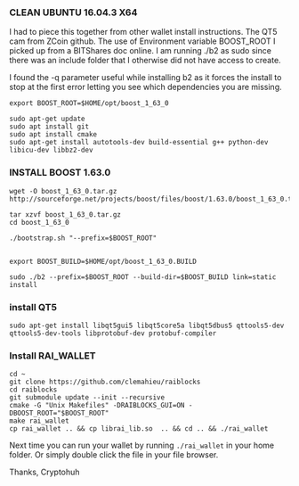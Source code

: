 ### CLEAN UBUNTU 16.04.3 X64

I had to piece this together from other wallet install instructions. The QT5 cam from ZCoin github. The use of Environment variable BOOST_ROOT I picked up from a BITShares doc online. I am running ./b2 as sudo since there was an include folder that I otherwise did not have access to create.

I found the -q parameter useful while installing b2 as it forces the install to stop at the first error letting you see which dependencies you are missing.

    export BOOST_ROOT=$HOME/opt/boost_1_63_0

    sudo apt-get update
    sudo apt install git
    sudo apt install cmake
    sudo apt-get install autotools-dev build-essential g++ python-dev libicu-dev libbz2-dev

### INSTALL BOOST 1.63.0

    wget -O boost_1_63_0.tar.gz http://sourceforge.net/projects/boost/files/boost/1.63.0/boost_1_63_0.tar.gz/download

    tar xzvf boost_1_63_0.tar.gz
    cd boost_1_63_0

    ./bootstrap.sh "--prefix=$BOOST_ROOT"


    export BOOST_BUILD=$HOME/opt/boost_1_63_0.BUILD

    sudo ./b2 --prefix=$BOOST_ROOT --build-dir=$BOOST_BUILD link=static install

### install QT5

    sudo apt-get install libqt5gui5 libqt5core5a libqt5dbus5 qttools5-dev qttools5-dev-tools libprotobuf-dev protobuf-compiler

### Install RAI_WALLET

    cd ~
    git clone https://github.com/clemahieu/raiblocks
    cd raiblocks
    git submodule update --init --recursive
    cmake -G "Unix Makefiles" -DRAIBLOCKS_GUI=ON -DBOOST_ROOT="$BOOST_ROOT"
    make rai_wallet
    cp rai_wallet .. && cp librai_lib.so  .. && cd .. && ./rai_wallet

Next time you can run your wallet by running `./rai_wallet` in your home folder. Or simply double click the file in your file browser. 

Thanks,
Cryptohuh